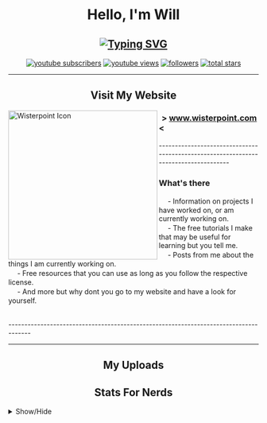 <h1 align="center">Hello, I'm Will</h1>

<h2 align="center"><a href="https://git.io/typing-svg"><img src="https://readme-typing-svg.demolab.com?font=Roboto&size=18&duration=5000&pause=100&color=FFFFFF&center=true&vCenter=true&random=false&width=435&lines=Creator+of+Janky+Things;Aka.+Wisterpoint" alt="Typing SVG" /></a></h2>

  <p align="center">
    <a href="https://www.youtube.com/@Wisterpoint">
      <img alt="youtube subscribers" title="YouTube Subs" src="https://custom-icon-badges.demolab.com/youtube/channel/subscribers/UCLu58Tmw8LV5YnNX9WxKbbw?color=FF3131&label=SUBSCRIBE&logo=video&logoColor=white&style=for-the-badge&labelColor=C62828"/></a>
    <a href="https://www.youtube.com/@Wisterpoint">
      <img alt="youtube views" title="YouTube Views" src="https://custom-icon-badges.demolab.com/youtube/channel/views/UCLu58Tmw8LV5YnNX9WxKbbw?color=737373&logo=eye&logoColor=white&style=for-the-badge&labelColor=545454"/></a>
    <a href="https://github.com/Wisterpoint?tab=followers">
      <img alt="followers" title="Follow my Github" src="https://custom-icon-badges.demolab.com/github/followers/Wisterpoint?color=902BB4&labelColor=520F6B&style=for-the-badge&logo=person-add&label=Follow&logoColor=white"/></a>
    <a href="https://github.com/Wisterpoint?tab=repositories&sort=stargazers">
      <img alt="total stars" title="Total stars on GitHub" src="https://custom-icon-badges.demolab.com/github/stars/Wisterpoint?color=D1912F&style=for-the-badge&labelColor=AF7823&logo=star"/></a>
  </p>
  
<hr>

<h2 align="center">Visit My Website</h2>

  <a href="https://www.wisterpoint.com"><img align="left" alt="Wisterpoint Icon" width="300px" src="https://avatars.githubusercontent.com/u/162366085"/></a>
  <h3><strong> > <a href="https://www.wisterpoint.com">www.wisterpoint.com</a> <</strong></h3>
  <p>------------------------------------------------------------------------------------</p>
<h3>What's there</h3>
<p>
  　 - Information on projects I have worked on, or am currently working on.
  <br>　 - The free tutorials I make that may be useful for learning but you tell me.
  <br>　 - Posts from me about the things I am currently working on.
  <br>　 - Free resources that you can use as long as you follow the respective license.
  <br>　 - And more but why dont you go to my website and have a look for yourself.
  <br> 
</p>
<p>-------------------------------------------------------------------------------------</p>
    
<hr>

<h2 align="center">My Uploads</h2>

<!-- BEGIN YOUTUBE-CARDS -->
<!-- END YOUTUBE-CARDS -->

<h2 align="center">Stats For Nerds</h2>
<details>
<summary>Show/Hide</summary>
<a href=""><img alt="Wisterpoints Stats" src="https://github-readme-stats.vercel.app/api?username=Wisterpoint&show_icons=true&theme=onedark"/></a>
<a href=""><img alt="Wisterpoints Top Languagues" src="https://github-readme-stats.vercel.app/api/top-langs/?username=Wisterpoint&layout=compact&theme=onedark"/></a>

</details>